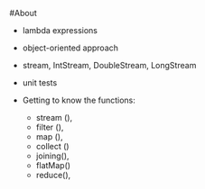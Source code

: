 #About


* lambda expressions
* object-oriented approach
* stream, IntStream, DoubleStream, LongStream
* unit tests
* Getting to know the functions:

     - stream (),
     - filter (),
     - map (),
     - collect ()
     - joining(),
     - flatMap()
     - reduce(),